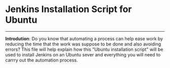 # Jenkins Installation  Script for Ubuntu
__________________________________________________________________________________________________________________________________

**Introdution**: Do you know that automating a process can help ease work by reducing the time that the work was suppose to be done and 
also avoiding errors? This file will help explain how this "Ubuntu installation script" will be used to install Jenkins on an Ubuntu sever and everything you will need to carrry out the automation process. 



